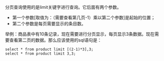 分页查询使用的是limit关键字进行查询。它后面有两个参数。

- 第一个参数[取值为：（需要查看第几页-1）乘以第二个参数]是起始的位置；
- 第二个参数是每页需要显示的条目数。

举例：商品表中有10条记录，现在需要进行分页显示，每页显示3条数据。现在需要查看第二页的数据。那么应该使用的sql语句是：

```
select * from product limit [(2-1)*3],3;
select * from product limit 3,3;
```